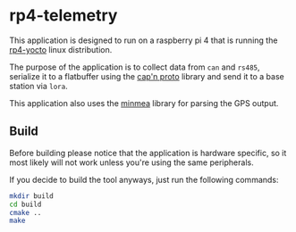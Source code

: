 # rp4-telemetry
This application is designed to run on a raspberry pi 4 that is running the [rp4-yocto](https://github.com/HydrogreenPollub/rp4-yocto) linux distribution.

The purpose of the application is to collect data from `can` and `rs485`, serialize it to a flatbuffer using the [cap'n proto](https://gitlab.com/dkml/ext/c-capnproto) library and send it to a base station via `lora`.

This application also uses the [minmea](https://github.com/kosma/minmea) library for parsing the GPS output.
 
## Build
Before building please notice that the application is hardware specific, so it most likely will not work unless you're using the same peripherals.

If you decide to build the tool anyways, just run the following commands:
``` bash
mkdir build
cd build
cmake ..
make
```